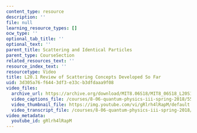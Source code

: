 ```yaml
---
content_type: resource
description: ''
file: null
learning_resource_types: []
ocw_type: ''
optional_tab_title: ''
optional_text: ''
parent_title: Scattering and Identical Particles
parent_type: CourseSection
related_resources_text: ''
resource_index_text: ''
resourcetype: Video
title: L20.1 Review of Scattering Concepts Developed So Far
uid: 3d305a76-f644-3df3-e33c-b3dfdaaa9f08
video_files:
  archive_url: https://archive.org/download/MIT8.06S18/MIT8_06S18_L20S1_300k.mp4
  video_captions_file: /courses/8-06-quantum-physics-iii-spring-2018/55c869f0563757eab2c39783ee4ccca8_gRlrh4lRapM.vtt
  video_thumbnail_file: https://img.youtube.com/vi/gRlrh4lRapM/default.jpg
  video_transcript_file: /courses/8-06-quantum-physics-iii-spring-2018/249bb984836a419923fdcffb4a1326b9_gRlrh4lRapM.pdf
video_metadata:
  youtube_id: gRlrh4lRapM
---
```


